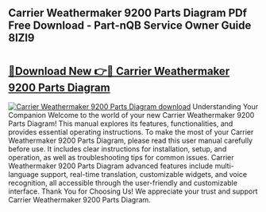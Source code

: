 ## Carrier Weathermaker 9200 Parts Diagram PDf Free Download - Part-nQB Service Owner Guide 8lZl9

# <h2><a href="http://dfhz4rt.blite.top/?on=Carrier+Weathermaker+9200+Parts+Diagram">🔗Download New 👉🔴 Carrier Weathermaker 9200 Parts Diagram</a></h2>

[![Carrier Weathermaker 9200 Parts Diagram download](https://i.imgur.com/lujVjoI.png)](http://dfhz4rt.blite.top/?on=Carrier+Weathermaker+9200+Parts+Diagram)
Understanding Your Companion Welcome to the world of your new Carrier Weathermaker 9200 Parts Diagram! This manual explores its features, functionalities, and provides essential operating instructions. To make the most of your Carrier Weathermaker 9200 Parts Diagram, please read this user manual carefully before use. It includes clear instructions for installation, setup, and operation, as well as troubleshooting tips for common issues. Carrier Weathermaker 9200 Parts Diagram advanced features include multi-language support, real-time translation, customizable widgets, and voice recognition, all accessible through the user-friendly and customizable interface. Thank You for Choosing Us! We appreciate your trust and support Carrier Weathermaker 9200 Parts Diagram.
